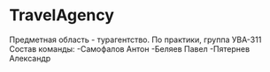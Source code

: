 # TravelAgency
Предметная область - турагентство.
По практики, группа УВА-311
Состав команды:
-Самофалов Антон
-Беляев Павел
-Пятернев Александр
